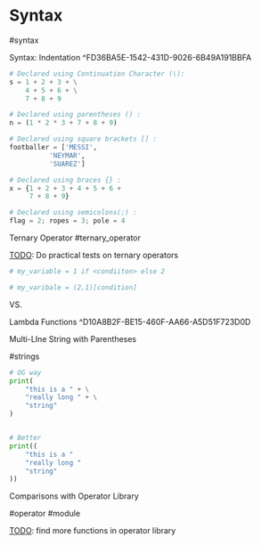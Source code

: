 # Syntax

\#syntax

Syntax: Indentation ^FD36BA5E-1542-431D-9026-6B49A191BBFA

```python
# Declared using Continuation Character (\):
s = 1 + 2 + 3 + \
    4 + 5 + 6 + \
    7 + 8 + 9

# Declared using parentheses () :
n = (1 * 2 * 3 + 7 + 8 + 9)

# Declared using square brackets [] :
footballer = ['MESSI',
          'NEYMAR',
          'SUAREZ']

# Declared using braces {} :
x = {1 + 2 + 3 + 4 + 5 + 6 +
     7 + 8 + 9}

# Declared using semicolons(;) :
flag = 2; ropes = 3; pole = 4
```

Ternary Operator #ternary_operator

[TODO](craftdocs://open?blockId=9ADA0568-4EB7-4146-A67D-473D3A2732AE&spaceId=5245eaa1-107f-3a8d-c5b7-4e9a619103cb): Do practical tests on ternary operators

```python
# my_variable = 1 if <condiiton> else 2

# my_varibale = (2,1)[condition]
```

VS.

Lambda Functions ^D10A8B2F-BE15-460F-AA66-A5D51F723D0D

Multi-LIne String with Parentheses

\#strings

```python
# OG way
print(
    "this is a " + \
    "really long " + \
    "string"
)


# Better
print((
    "this is a "
    "really long "
    "string"
))
```

Comparisons with Operator Library

\#operator #module

[TODO](craftdocs://open?blockId=9ADA0568-4EB7-4146-A67D-473D3A2732AE&spaceId=5245eaa1-107f-3a8d-c5b7-4e9a619103cb): find more functions in operator library

